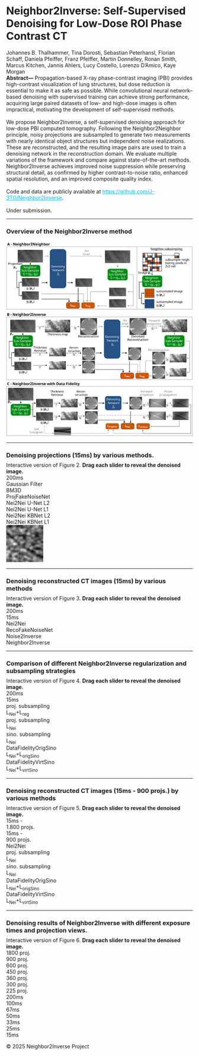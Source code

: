 <link rel="stylesheet" href="style.css">

<div class="page-container">
  <div class="header-content">
    <h1>Neighbor2Inverse: Self-Supervised Denoising for Low-Dose ROI Phase Contrast CT</h1>
    <div class="author-list">
      Johannes B. Thalhammer, Tina Dorosti, Sebastian Peterhansl, Florian Schaff, Daniela Pfeiffer, Franz Pfeiffer, Martin Donnelley, Ronan Smith, Marcus Kitchen, Jannis Ahlers, Lucy Costello, Lorenzo D’Amico, Kaye Morgan
    </div>
    <div class="abstract">
      <b>Abstract—</b> Propagation-based X-ray phase-contrast imaging (PBI) provides high-contrast visualization of lung structures, but dose reduction is essential to make it as safe as possible. While convolutional neural network–based denoising with supervised training can achieve strong performance, acquiring large paired datasets of low- and high-dose images is often impractical, motivating the development of self-supervised methods.<br><br>
      We propose Neighbor2Inverse, a self-supervised denoising approach for low-dose PBI computed tomography. Following the Neighbor2Neighbor principle, noisy projections are subsampled to generate two measurements with nearly identical object structures but independent noise realizations. These are reconstructed, and the resulting image pairs are used to train a denoising network in the reconstruction domain. We evaluate multiple variations of the framework and compare against state-of-the-art methods. Neighbor2Inverse achieves improved noise suppression while preserving structural detail, as confirmed by higher contrast-to-noise ratio, enhanced spatial resolution, and an improved composite quality index.<br><br>
      Code and data are publicly available at <a href="https://github.com/J-3TO/Neighbor2Inverse" style="color:#00bfff;">https://github.com/J-3TO/Neighbor2Inverse</a>.<br><br>
      Under submission.
    </div>
  </div>

  <hr>
  <div class="grid-description">
    <h3>Overview of the Neighbor2Inverse method</h3>
  </div>
  <div class="image-container">
    <img src="./Method/method.png" alt="Overview of the Neighbor2Inverse method" class="method-figure">
  </div>
  <hr>



  <div class="grid-description">
    <h3 style="margin-bottom: 8px;">Denoising projections (15ms) by various methods.</h3>
    Interactive version of Figure 2. <b>Drag each slider to reveal the denoised image.</b>
  </div>

  <div class="proj-labels-grid">
    <div class="proj-label">200ms</div>
    <div class="proj-label">Gaussian Filter</div>
    <div class="proj-label">BM3D</div>
    <div class="proj-label">ProjFakeNoiseNet</div>
    <div class="proj-label">Nei2Nei U-Net L2</div>
    <div class="proj-label">Nei2Nei U-Net L1</div>
    <div class="proj-label">Nei2Nei KBNet L2</div>
    <div class="proj-label">Nei2Nei KBNet L1</div>
  </div>

  <div class="proj-denoising-grid">
    <div class="proj-cell">
      <img src="./ProjDenoisingImages/denoisingProj_0.png" class="proj-img" alt="Reference">
    </div>
    <!-- The next 7 cells will be filled by JS -->
  </div>

  <hr>

  <div class="grid-description">
    <h3 style="margin-bottom: 8px;">Denoising reconstructed CT images (15ms) by various methods</h3>
    Interactive version of Figure 3. <b>Drag each slider to reveal the denoised image.</b>
  </div>

  <div class="slice-denoising-labels-grid">
    <div class="slice-label">200ms</div>
    <div class="slice-label">15ms</div>
    <div class="slice-label">Nei2Nei</div>
    <div class="slice-label">RecoFakeNoiseNet</div>
    <div class="slice-label">Noise2Inverse</div>
    <div class="slice-label">Neighbor2Inverse</div>
  </div>
  <div class="slice-denoising-grid"></div>

  <hr>

  <div class="grid-description">
    <h3 style="margin-bottom: 8px;">Comparison of different Neighbor2Inverse regularization and subsampling strategies</h3>
    Interactive version of Figure 4. <b>Drag each slider to reveal the denoised image.</b>
  </div>

  <div class="slice-denoising-labels-grid-fig4">
    <div class="slice-label">200ms</div>
    <div class="slice-label">15ms</div>
    <div class="slice-label">proj. subsampling<br> L<sub>Nei</sub>+L<sub>reg</sub></div>
    <div class="slice-label">proj. subsampling<br> L<sub>Nei</sub></div>
    <div class="slice-label">sino. subsampling<br> L<sub>Nei</sub></div>
    <div class="slice-label">DataFidelityOrigSino<br> L<sub>Nei</sub>+L<sub>origSino</sub></div>
    <div class="slice-label">DataFidelityVirtSino<br> L<sub>Nei</sub>+L<sub>virtSino</sub></div>
  </div>
  <div class="slice-denoising-grid-fig4"></div>

  <hr>

  <div class="grid-description">
    <h3 style="margin-bottom: 8px;">Denoising reconstructed CT images (15ms - 900 projs.) by various methods</h3>
    Interactive version of Figure 5. <b>Drag each slider to reveal the denoised image.</b>
  </div>

  <div class="slice-denoising-labels-grid-fig5">
    <div class="slice-label">15ms - <br>1.800 projs.</div>
    <div class="slice-label">15ms - <br>900 projs.</div>
    <div class="slice-label">Nei2Nei</div>
    <div class="slice-label">proj. subsampling<br> L<sub>Nei</sub></div>
    <div class="slice-label">sino. subsampling<br> L<sub>Nei</sub></div>
    <div class="slice-label">DataFidelityOrigSino<br> L<sub>Nei</sub>+L<sub>origSino</sub></div>
    <div class="slice-label">DataFidelityVirtSino<br> L<sub>Nei</sub>+L<sub>virtSino</sub></div>
  </div>
  <div class="slice-denoising-grid-fig5"></div>

  <hr>

  <div class="grid-description">
    <h3 style="margin-bottom: 8px;">Denoising results of Neighbor2Inverse with different exposure times and projection views.</h3>
    Interactive version of Figure 6. <b>Drag each slider to reveal the denoised image.</b>
  </div>

  <div class="grid-labels-wrapper">
    <div class="row-labels">
      <div class="row-label">1800 proj.</div>
      <div class="row-label">900 proj.</div>
      <div class="row-label">600 proj.</div>
      <div class="row-label">450 proj.</div>
      <div class="row-label">360 proj.</div>
      <div class="row-label">300 proj.</div>
      <div class="row-label">225 proj.</div>
    </div>
    <div class="col-labels">
      <div class="col-label">200ms</div>
      <div class="col-label">100ms</div>
      <div class="col-label">67ms</div>
      <div class="col-label">50ms</div>
      <div class="col-label">33ms</div>
      <div class="col-label">25ms</div>
      <div class="col-label">15ms</div>
    </div>
    <div class="grid-container">
      <!-- Cells will be filled by JS -->
    </div>
  </div>
</div>

<footer>
  <p>© 2025 Neighbor2Inverse Project</p>
</footer>

<!-- Reference your main.js file at the end of the body -->
<script src="main.js"></script>